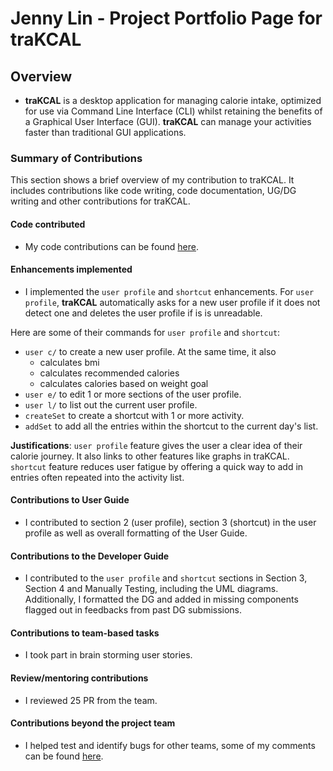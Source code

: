 # Jenny Lin - Project Portfolio Page for traKCAL

## Overview
* **traKCAL** is a desktop application for managing calorie intake, optimized for use via Command Line Interface (CLI) whilst retaining the benefits of a Graphical User Interface (GUI). **traKCAL** can manage your activities faster than traditional GUI applications.

### Summary of Contributions
This section shows a brief overview of my contribution to traKCAL. It includes contributions like code writing, code documentation, UG/DG writing and other contributions for traKCAL. 

#### Code contributed

* My code contributions can be found [here](https://nus-cs2113-ay2021s1.github.io/tp-dashboard/#breakdown=true&search=jlifah&sort=groupTitle&sortWithin=title&since=2020-09-27&timeframe=commit&mergegroup=&groupSelect=groupByRepos&checkedFileTypes=docs~functional-code~test-code~other&tabOpen=true&tabType=authorship).

#### Enhancements implemented

* I implemented the `user profile` and `shortcut` enhancements. For `user profile`, **traKCAL** automatically asks for a new user profile if it does not detect one and deletes the user profile if is is unreadable. 

Here are some of their commands for `user profile` and `shortcut`: 
* `user c/` to create a new user profile. At the same time, it also 
   * calculates bmi
   * calculates recommended calories
   * calculates calories based on weight goal
* `user e/` to edit 1 or more sections of the user profile. 
* `user l/` to list out the current user profile.
* `createSet` to create a shortcut with 1 or more activity.
* `addSet` to add all the entries within the shortcut to the current day's list.


**Justifications**: `user profile` feature gives the user a clear idea of their calorie journey. It also links to other features like graphs in traKCAL. `shortcut` feature reduces user fatigue by offering a quick way to add in entries often repeated into the activity list.  

#### Contributions to User Guide 

* I contributed to section 2 (user profile), section 3 (shortcut) in the user profile as well as overall formatting of the User Guide. 

#### Contributions to the Developer Guide

* I contributed to the `user profile` and `shortcut` sections in Section 3, Section 4 and Manually Testing, including the UML diagrams. Additionally, I formatted the DG and added in missing components flagged out in feedbacks from past DG submissions. 

#### Contributions to team-based tasks

* I took part in brain storming user stories.

#### Review/mentoring contributions

* I reviewed 25 PR from the team.

#### Contributions beyond the project team

* I helped test and identify bugs for other teams, some of my comments can be found [here](https://github.com/jlifah/ped/issues).
